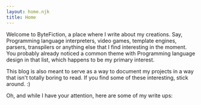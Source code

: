 ```yaml
---
layout: home.njk
title: Home
---
```


Welcome to ByteFiction, a place where I write about my creations. 
Say, Programming language interpreters, video games, template engines, parsers, transpilers or anything else that
I find interesting in the moment. You probably already noticed a common theme with Programming language 
design in that list, which happens to be my primary interest. 

This blog is also meant to serve as a way to document my projects in a way that isn't totally boring to read.
If you find some of these interesting, stick around. :)

Oh, and while I have your attention, here are some of my write ups:

